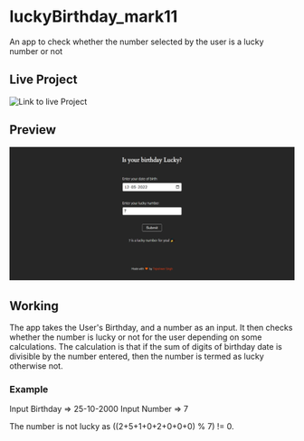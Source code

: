 # luckyBirthday_mark11

An app to check whether the number selected by the user is a lucky number or not


## Live Project
![Link to live Project](https://lucky-birthday-mark-11-tejas.netlify.app/)

## Preview

![App screenhot](./preview.png)

## Working

The app takes the User's Birthday, and a number as an input. It then checks whether the number is lucky or not for the user depending on some calculations.
The calculation is that if the sum of digits of birthday date is divisible by the number entered, then the number is termed as lucky otherwise not.

### Example

Input Birthday => 25-10-2000
Input Number => 7

The number is not lucky as ((2+5+1+0+2+0+0+0) % 7) != 0.
